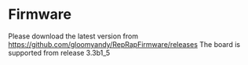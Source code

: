 # Firmware

Please download the latest version from https://github.com/gloomyandy/RepRapFirmware/releases
The board is supported from release 3.3b1_5